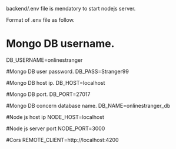 backend/.env file is mendatory to start nodejs server.

Format of .env file as follow.

# Mongo DB username.
DB_USERNAME=onlinestranger

#Mongo DB user password.
DB_PASS=Stranger99

#Mongo DB host ip.
DB_HOST=localhost

#Mongo DB port.
DB_PORT=27017

#Mongo DB concern database name.
DB_NAME=onlinestranger_db

#Node js host ip
NODE_HOST=localhost

#Node js server port
NODE_PORT=3000

#Cors
REMOTE_CLIENT=http://localhost:4200
